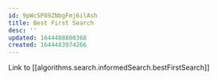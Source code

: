 ```yaml
---
id: 9pWcSP89ZNbgFmj6ilAsh
title: Best First Search
desc: ''
updated: 1644488800368
created: 1644483974266
---
```

Link to [[algorithms.search.informedSearch.bestFirstSearch]]